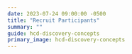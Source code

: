```yaml
---
date: 2023-07-24 09:00:00 -0500
title: "Recruit Participants"
summary: ""
guide: hcd-discovery-concepts
primary_image: hcd-discovery-concepts
---
```

